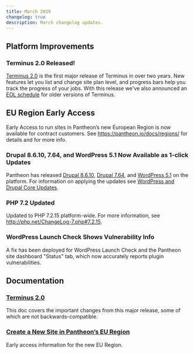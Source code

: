 ```yaml
---
title: March 2019
changelog: true
description: March changelog updates.
---
```


## Platform Improvements
### Terminus 2.0 Released!
[Terminus 2.0](https://github.com/pantheon-systems/terminus) is the first major release of Terminus in over two years. New features let you list and change site plan level, and progress bars help you track the progress of your jobs. With this release we've also announced an [EOL schedule](/terminus/updates/#eol-timeline) for older versions of Terminus.

## EU Region Early Access
Early Access to run sites in Pantheon’s new European Region is now available for contract customers. See <https://pantheon.io/docs/regions/> for details and <ExternalLink link="https://pantheon.io/contact-us" text="contact us"/> for more info.

### Drupal 8.6.10, 7.64, and WordPress 5.1 Now Available as 1-click Updates
Pantheon has released [Drupal 8.6.10](https://www.drupal.org/project/drupal/releases/8.6.10), [Drupal 7.64](https://www.drupal.org/project/drupal/releases/7.64), and [WordPress 5.1](https://wordpress.org/news/2019/02/betty/) on the platform. For information on applying the updates see [WordPress and Drupal Core Updates](/core-updates/).

### PHP 7.2 Updated
Updated to PHP 7.2.15 platform-wide. For more information, see <http://php.net/ChangeLog-7.php#7.2.15>.

### WordPress Launch Check Shows Vulnerability Info
A fix has been deployed for WordPress Launch Check and the Pantheon site dashboard "Status" tab, which now accurately reports plugin vulnerabilities.

## Documentation
### [Terminus 2.0](/terminus-2-0/)
This doc covers the important changes from this major release, some of which are not backwards-compatible.

### [Create a New Site in Pantheon’s EU Region](/regions)
Early access information for the new EU Region.
